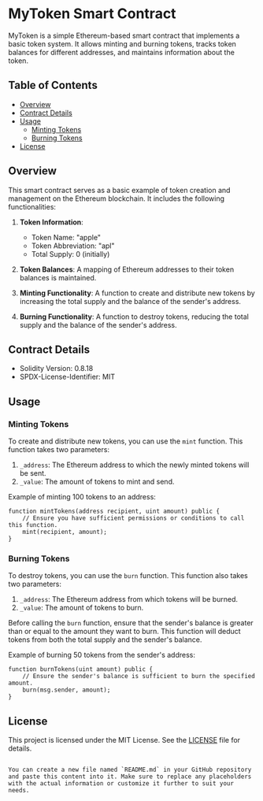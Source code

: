 # MyToken Smart Contract

MyToken is a simple Ethereum-based smart contract that implements a basic token system. It allows minting and burning tokens, tracks token balances for different addresses, and maintains information about the token.

## Table of Contents

- [Overview](#overview)
- [Contract Details](#contract-details)
- [Usage](#usage)
  - [Minting Tokens](#minting-tokens)
  - [Burning Tokens](#burning-tokens)
- [License](#license)

## Overview

This smart contract serves as a basic example of token creation and management on the Ethereum blockchain. It includes the following functionalities:

1. **Token Information**:
   - Token Name: "apple"
   - Token Abbreviation: "apl"
   - Total Supply: 0 (initially)

2. **Token Balances**: A mapping of Ethereum addresses to their token balances is maintained.

3. **Minting Functionality**: A function to create and distribute new tokens by increasing the total supply and the balance of the sender's address.

4. **Burning Functionality**: A function to destroy tokens, reducing the total supply and the balance of the sender's address.

## Contract Details

- Solidity Version: 0.8.18
- SPDX-License-Identifier: MIT

## Usage

### Minting Tokens

To create and distribute new tokens, you can use the `mint` function. This function takes two parameters:

1. `_address`: The Ethereum address to which the newly minted tokens will be sent.
2. `_value`: The amount of tokens to mint and send.

Example of minting 100 tokens to an address:

```solidity
function mintTokens(address recipient, uint amount) public {
    // Ensure you have sufficient permissions or conditions to call this function.
    mint(recipient, amount);
}
```

### Burning Tokens

To destroy tokens, you can use the `burn` function. This function also takes two parameters:

1. `_address`: The Ethereum address from which tokens will be burned.
2. `_value`: The amount of tokens to burn.

Before calling the `burn` function, ensure that the sender's balance is greater than or equal to the amount they want to burn. This function will deduct tokens from both the total supply and the sender's balance.

Example of burning 50 tokens from the sender's address:

```solidity
function burnTokens(uint amount) public {
    // Ensure the sender's balance is sufficient to burn the specified amount.
    burn(msg.sender, amount);
}
```

## License

This project is licensed under the MIT License. See the [LICENSE](LICENSE) file for details.
```

You can create a new file named `README.md` in your GitHub repository and paste this content into it. Make sure to replace any placeholders with the actual information or customize it further to suit your needs.
